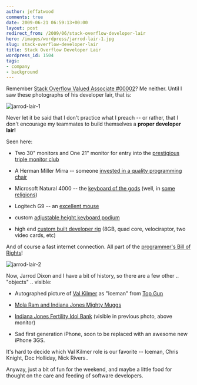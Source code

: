 ```yaml
---
author: jeffatwood
comments: true
date: 2009-06-21 06:59:13+00:00
layout: post
redirect_from: /2009/06/stack-overflow-developer-lair
hero: /images/wordpress/jarrod-lair-1.jpg
slug: stack-overflow-developer-lair
title: Stack Overflow Developer Lair
wordpress_id: 1504
tags:
- company
- background
---
```



Remember [Stack Overflow Valued Associate #00002](http://blog.stackoverflow.com/2009/01/welcome-stack-overflow-valued-associate-00002/)? Me neither. Until I saw these photographs of his developer lair, that is:



![jarrod-lair-1](/blog/images/wordpress/jarrod-lair-1.jpg)



Never let it be said that I don't practice what I preach -- or rather, that I don't encourage my teammates to build themselves a **proper developer lair!**



Seen here:







  * Two 30" monitors and One 21" monitor for entry into the [prestigious triple monitor club](http://www.codinghorror.com/blog/archives/000740.html)

  * A Herman Miller Mirra -- someone [invested in a quality programming chair](http://www.codinghorror.com/blog/archives/001146.html)

  * Microsoft Natural 4000 -- the [keyboard of the gods](http://www.codinghorror.com/blog/archives/000400.html) (well, in [some religions](http://www.codinghorror.com/blog/archives/001221.html))

  * Logitech G9 -- an [excellent mouse](http://www.codinghorror.com/blog/archives/000977.html)

  * custom [adjustable height keyboard podium](http://www.akp-inc.com/op10.html)

  * high end [custom built developer rig](http://www.codinghorror.com/blog/archives/000905.html) (8GB, quad core, velociraptor, two video cards, etc)




And of course a fast internet connection. All part of the [programmer's Bill of Rights](http://www.codinghorror.com/blog/archives/000666.html)!



![jarrod-lair-2](/blog/images/wordpress/jarrod-lair-2.jpg)



Now, Jarrod Dixon and I have a bit of history, so there are a few other .. "objects" .. visible:







  * Autographed picture of [Val Kilmer](http://www.imdb.com/name/nm0000174/) as "Iceman" from [Top Gun](http://www.imdb.com/title/tt0092099/)

  * [Mola Ram and Indiana Jones Mighty Muggs](http://www.slashfilm.com/2008/02/24/cool-stuff-indiana-jones-mighty-muggs/)

  * [Indiana Jones Fertility Idol Bank](http://www.thinkgeek.com/geektoys/cubegoodies/ad88/) (visible in previous photo, above monitor)

  * Sad first generation iPhone, soon to be replaced with an awesome new iPhone 3GS.




It's hard to decide which Val Kilmer role is our favorite -- Iceman, Chris Knight, Doc Holliday, Nick Rivers..



Anyway, just a bit of fun for the weekend, and maybe a little food for thought on the care and feeding of software developers.

